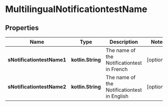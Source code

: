 
# MultilingualNotificationtestName

## Properties
| Name | Type | Description | Notes |
| ------------ | ------------- | ------------- | ------------- |
| **sNotificationtestName1** | **kotlin.String** | The name of the Notificationtest in French |  [optional] |
| **sNotificationtestName2** | **kotlin.String** | The name of the Notificationtest in English |  [optional] |



